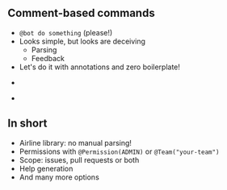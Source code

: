 ## Comment-based commands

* `@bot do something` (please!)
* Looks simple, but looks are deceiving
    * Parsing
    * Feedback
* Let's do it with annotations and zero boilerplate!

-

<!-- .element data-background="images/github-automation-with-quarkus-demo-time-2.svg" data-background-size="contain" -->

-

## In short

* Airline library: no manual parsing!
* Permissions with `@Permission(ADMIN)` or `@Team("your-team")`
* Scope: issues, pull requests or both
* Help generation
* And many more options

